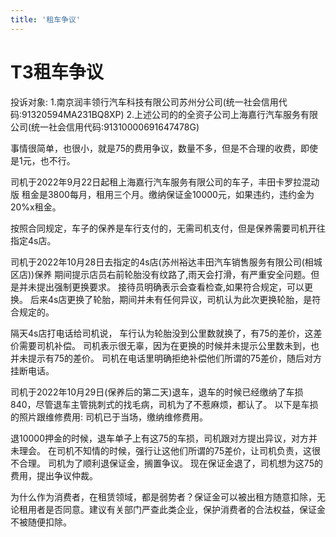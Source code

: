 ```yaml
---
title: '租车争议'
---
```


# T3租车争议

投诉对象:
1.南京润丰领行汽车科技有限公司苏州分公司(统一社会信用代码:91320594MA231BQ8XP)
2.上述公司的的全资子公司上海嘉行汽车服务有限公司(统一社会信用代码:91310000691647478G)

事情很简单，也很小，就是75的费用争议，数量不多，但是不合理的收费，即使是1元，也不行。

司机于2022年9月22日起租上海嘉行汽车服务有限公司的车子，丰田卡罗拉混动版
租金是3800每月，租用三个月。缴纳保证金10000元，如果违约，违约金为20%x租金。

按照合同规定，车子的保养是车行支付的，无需司机支付，但是保养需要司机开往指定4s店。

司机于2022年10月28日去指定的4s店(苏州裕达丰田汽车销售服务有限公司(相城区店))保养
期间提示店员右前轮胎没有纹路了,雨天会打滑，有严重安全问题。但是并未提出强制更换要求。
接待员明确表示会查看检查,如果符合规定，可以更换。
后来4s店更换了轮胎，期间并未有任何异议，司机认为此次更换轮胎，是符合规定的。

隔天4s店打电话给司机说， 车行认为轮胎没到公里数就换了，有75的差价，这差价需要司机补偿。
司机表示很无辜，因为在更换的时候并未提示公里数未到，也并未提示有75的差价。
司机在电话里明确拒绝补偿他们所谓的75差价，随后对方挂断电话。

司机于2022年10月29日(保养后的第二天)退车，退车的时候已经缴纳了车损840，尽管退车主管挑刺式的找毛病，司机为了不惹麻烦，都认了。
以下是车损的照片跟维修费用:
司机已于当场，缴纳维修费用。

退10000押金的时候，退车单子上有这75的车损，司机跟对方提出异议，对方并未理会。
在司机不知情的时候，强行让这他们所谓的75差价，让司机负责，这很不合理。
司机为了顺利退保证金，搁置争议。
现在保证金退了，司机想为这75的费用，提出争议仲裁。

为什么作为消费者，在租赁领域，都是弱势者？保证金可以被出租方随意扣除，无论租用者是否同意。建议有关部门严查此类企业，保护消费者的合法权益，保证金不被随便扣除。
